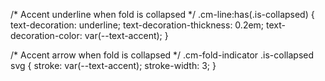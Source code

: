 /* Accent underline when fold is collapsed */
.cm-line:has(.is-collapsed) {
  text-decoration: underline;
  text-decoration-thickness: 0.2em;
  text-decoration-color: var(--text-accent);
}

/* Accent arrow when fold is collapsed */
.cm-fold-indicator .is-collapsed svg {
  stroke: var(--text-accent);
  stroke-width: 3;
}
